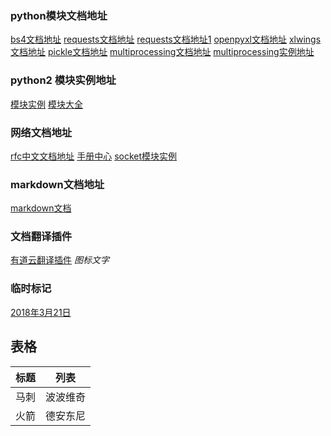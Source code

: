 ### python模块文档地址
[bs4文档地址](https://www.crummy.com/software/BeautifulSoup/bs4/doc/index.zh.html)
[requests文档地址](http://docs.python-requests.org/zh_CN/latest/user/quickstart.html#id2)
[requests文档地址1](http://www.python-requests.org/en/master/)
[openpyxl文档地址](https://openpyxl.readthedocs.io/en/stable/tutorial.html#create-a-workbook)
[xlwings文档地址](http://docs.xlwings.org/en/stable/quickstart.html)
[pickle文档地址](https://docs.python.org/2/library/pickle.html)
[multiprocessing文档地址](https://docs.python.org/2/library/multiprocessing.html)
[multiprocessing实例地址](https://pymotw.com/2/multiprocessing/index.html)


### python2 模块实例地址
[模块实例](https://pymotw.com/2/genindex.html)
[模块大全](https://pymotw.com/2/index.html)

### 网络文档地址
[rfc中文文档地址](http://man.chinaunix.net/develop/rfc/default.htm)
[手册中心](http://man.chinaunix.net/)
[socket模块实例](https://pymotw.com/2/socket/addressing.html)


### markdown文档地址
[markdown文档](http://wowubuntu.com/markdown/)


### 文档翻译插件
[有道云翻译插件](http://fanyi.youdao.com/web2/?keyfrom=fanyiweb)
<i class="icon-cog">图标文字</i>


### 临时标记
[2018年3月21日](https://docs.python.org/2/library/multiprocessing.html#sharing-state-between-processes)

## 表格
标题		|列表
--------|---
马刺		|波波维奇
火箭		|德安东尼


